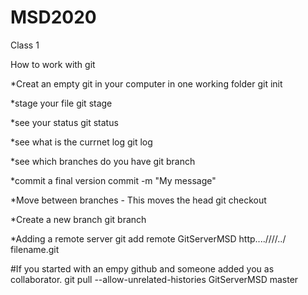 # MSD2020
Class 1

How to work with git

*Creat an empty git in your computer in one working folder
git init

*stage your file
git stage

*see your status 
git status

*see what is the currnet log
git log

*see which branches do you have
git branch

*commit a final version
commit -m "My message"

*Move between branches  - This moves the head
git checkout

*Create a new branch
git branch <branch name>

*Adding a remote server
git add remote GitServerMSD http....////../ filename.git

#If you started with an empy github and someone added you as collaborator.
git pull --allow-unrelated-histories GitServerMSD master

